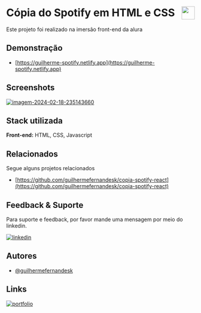 # Cópia do Spotify em HTML e CSS <img align="right" height="35" src="https://storage.googleapis.com/pr-newsroom-wp/1/2018/11/Spotify_Logo_CMYK_Green.png"/>

Este projeto foi realizado na imersão front-end da alura

## Demonstração

- [https://guilherme-spotify.netlify.app](https://guilherme-spotify.netlify.app)

## Screenshots

<a href="https://ibb.co/C09KVmf"><img src="https://i.ibb.co/Lpgd9Y3/imagem-2024-02-18-235143660.png" alt="imagem-2024-02-18-235143660" border="0"></a>

## Stack utilizada

**Front-end:** HTML, CSS, Javascript

## Relacionados

Segue alguns projetos relacionados

- [https://github.com/guilhermefernandesk/copia-spotify-react](https://github.com/guilhermefernandesk/copia-spotify-react)

## Feedback & Suporte

Para suporte e feedback, por favor mande uma mensagem por meio do linkedin.

[![linkedin](https://img.shields.io/badge/linkedin-0A66C2?style=for-the-badge&logo=linkedin&logoColor=white)](https://www.linkedin.com/in/iguilherme/)

## Autores

- [@guilhermefernandesk](https://www.github.com/guilhermefernandesk)

## Links

[![portfolio](https://img.shields.io/badge/my_portfolio-000?style=for-the-badge&logo=ko-fi&logoColor=white)](https://guilherme-portifolio.netlify.app)
